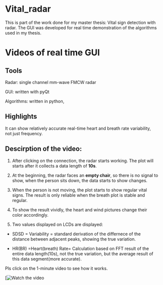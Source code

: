 # Vital_radar

This is part of the work done for my master thesis: Vital sign detection with radar. The GUI was developed for real time demonstration of the algorithms used in my thesis. 

# Videos of real time GUI
## Tools

Radar: single channel mm-wave FMCW radar

GUI: written with pyQt

Algorithms: written in python, 

## Highlights

It can show relatively accurate real-time heart and breath rate variability, not just frequency.


## Descirption of the video:

1) After clicking on the connection, the radar starts working. The plot will starts after it collects a data length of **10s**. 

2) At the beginning, the radar faces an **empty chair**, so there is no signal to show, when the person sits down, the data starts to show changes.

3) When the person is not moving, the plot starts to show regular vital signs. The result is only reliable when the breath plot is stable and regular.

4) To show the result vividly, the heart and wind pictures change their color accordingly. 

5) Two values displayed on LCDs are displayed: 

- SDSD = Variability = standard derivation of the differnece of the distance between adjacent peaks, showing the true variation.

- HR(BR) =Heart(breath) Rate= Calculation based on FFT result of the entire data length(10s), not the true variation, but the average result of this data segment(more accurate).

Pls click on the 1-minute video to see how it works. 


[![Watch the video](https://youtu.be/eP6wCq-hCbI)



